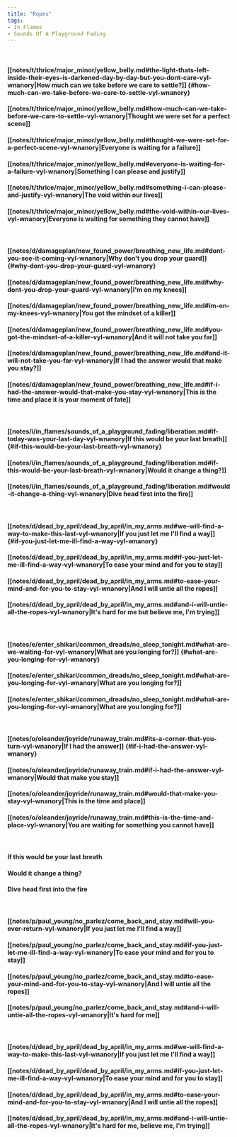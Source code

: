 ```yaml
---
title: "Ropes"
tags:
- In Flames
- Sounds Of A Playground Fading
---
```

&nbsp;
#### [[notes/t/thrice/major_minor/yellow_belly.md#the-light-thats-left-inside-their-eyes-is-darkened-day-by-day-but-you-dont-care-vyl-wnanory|How much can we take before we care to settle?]] {#how-much-can-we-take-before-we-care-to-settle-vyl-wnanory}
#### [[notes/t/thrice/major_minor/yellow_belly.md#how-much-can-we-take-before-we-care-to-settle-vyl-wnanory|Thought we were set for a perfect scene]]
#### [[notes/t/thrice/major_minor/yellow_belly.md#thought-we-were-set-for-a-perfect-scene-vyl-wnanory|Everyone is waiting for a failure]]
#### [[notes/t/thrice/major_minor/yellow_belly.md#everyone-is-waiting-for-a-failure-vyl-wnanory|Something I can please and justify]]
#### [[notes/t/thrice/major_minor/yellow_belly.md#something-i-can-please-and-justify-vyl-wnanory|The void within our lives]]
#### [[notes/t/thrice/major_minor/yellow_belly.md#the-void-within-our-lives-vyl-wnanory|Everyone is waiting for something they cannot have]]
&nbsp;
#### [[notes/d/damageplan/new_found_power/breathing_new_life.md#dont-you-see-it-coming-vyl-wnanory|Why don't you drop your guard]] {#why-dont-you-drop-your-guard-vyl-wnanory}
#### [[notes/d/damageplan/new_found_power/breathing_new_life.md#why-dont-you-drop-your-guard-vyl-wnanory|I'm on my knees]]
#### [[notes/d/damageplan/new_found_power/breathing_new_life.md#im-on-my-knees-vyl-wnanory|You got the mindset of a killer]]
#### [[notes/d/damageplan/new_found_power/breathing_new_life.md#you-got-the-mindset-of-a-killer-vyl-wnanory|And it will not take you far]]
#### [[notes/d/damageplan/new_found_power/breathing_new_life.md#and-it-will-not-take-you-far-vyl-wnanory|If I had the answer would that make you stay?]]
#### [[notes/d/damageplan/new_found_power/breathing_new_life.md#if-i-had-the-answer-would-that-make-you-stay-vyl-wnanory|This is the time and place it is your moment of fate]]
&nbsp;
#### [[notes/i/in_flames/sounds_of_a_playground_fading/liberation.md#if-today-was-your-last-day-vyl-wnanory|If this would be your last breath]] {#if-this-would-be-your-last-breath-vyl-wnanory}
#### [[notes/i/in_flames/sounds_of_a_playground_fading/liberation.md#if-this-would-be-your-last-breath-vyl-wnanory|Would it change a thing?]]
#### [[notes/i/in_flames/sounds_of_a_playground_fading/liberation.md#would-it-change-a-thing-vyl-wnanory|Dive head first into the fire]]
&nbsp;
#### [[notes/d/dead_by_april/dead_by_april/in_my_arms.md#we-will-find-a-way-to-make-this-last-vyl-wnanory|If you just let me I'll find a way]] {#if-you-just-let-me-ill-find-a-way-vyl-wnanory}
#### [[notes/d/dead_by_april/dead_by_april/in_my_arms.md#if-you-just-let-me-ill-find-a-way-vyl-wnanory|To ease your mind and for you to stay]]
#### [[notes/d/dead_by_april/dead_by_april/in_my_arms.md#to-ease-your-mind-and-for-you-to-stay-vyl-wnanory|And I will untie all the ropes]]
#### [[notes/d/dead_by_april/dead_by_april/in_my_arms.md#and-i-will-untie-all-the-ropes-vyl-wnanory|It's hard for me but believe me, I'm trying]]
&nbsp;
#### [[notes/e/enter_shikari/common_dreads/no_sleep_tonight.md#what-are-we-waiting-for-vyl-wnanory|What are you longing for?]] {#what-are-you-longing-for-vyl-wnanory}
#### [[notes/e/enter_shikari/common_dreads/no_sleep_tonight.md#what-are-you-longing-for-vyl-wnanory|What are you longing for?]]
#### [[notes/e/enter_shikari/common_dreads/no_sleep_tonight.md#what-are-you-longing-for-vyl-wnanory|What are you longing for?]]
&nbsp;
#### [[notes/o/oleander/joyride/runaway_train.md#its-a-corner-that-you-turn-vyl-wnanory|If I had the answer]] {#if-i-had-the-answer-vyl-wnanory}
#### [[notes/o/oleander/joyride/runaway_train.md#if-i-had-the-answer-vyl-wnanory|Would that make you stay]]
#### [[notes/o/oleander/joyride/runaway_train.md#would-that-make-you-stay-vyl-wnanory|This is the time and place]]
#### [[notes/o/oleander/joyride/runaway_train.md#this-is-the-time-and-place-vyl-wnanory|You are waiting for something you cannot have]]
&nbsp;
#### If this would be your last breath
#### Would it change a thing?
#### Dive head first into the fire
&nbsp;
#### [[notes/p/paul_young/no_parlez/come_back_and_stay.md#will-you-ever-return-vyl-wnanory|If you just let me I'll find a way]]
#### [[notes/p/paul_young/no_parlez/come_back_and_stay.md#if-you-just-let-me-ill-find-a-way-vyl-wnanory|To ease your mind and for you to stay]]
#### [[notes/p/paul_young/no_parlez/come_back_and_stay.md#to-ease-your-mind-and-for-you-to-stay-vyl-wnanory|And I will untie all the ropes]]
#### [[notes/p/paul_young/no_parlez/come_back_and_stay.md#and-i-will-untie-all-the-ropes-vyl-wnanory|It's hard for me]]
&nbsp;
#### [[notes/d/dead_by_april/dead_by_april/in_my_arms.md#we-will-find-a-way-to-make-this-last-vyl-wnanory|If you just let me I'll find a way]]
#### [[notes/d/dead_by_april/dead_by_april/in_my_arms.md#if-you-just-let-me-ill-find-a-way-vyl-wnanory|To ease your mind and for you to stay]]
#### [[notes/d/dead_by_april/dead_by_april/in_my_arms.md#to-ease-your-mind-and-for-you-to-stay-vyl-wnanory|And I will untie all the ropes]]
#### [[notes/d/dead_by_april/dead_by_april/in_my_arms.md#and-i-will-untie-all-the-ropes-vyl-wnanory|It's hard for me, believe me, I'm trying]]
